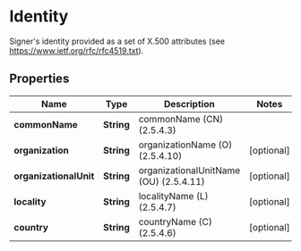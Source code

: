 

# Identity

Signer's identity provided as a set of X.500 attributes (see https://www.ietf.org/rfc/rfc4519.txt).
## Properties

Name | Type | Description | Notes
------------ | ------------- | ------------- | -------------
**commonName** | **String** | commonName (CN) (2.5.4.3) | 
**organization** | **String** | organizationName (O) (2.5.4.10) |  [optional]
**organizationalUnit** | **String** | organizationalUnitName (OU) (2.5.4.11) |  [optional]
**locality** | **String** | localityName (L) (2.5.4.7) |  [optional]
**country** | **String** | countryName (C) (2.5.4.6) |  [optional]




